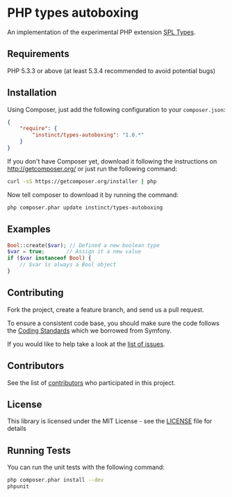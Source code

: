 PHP types autoboxing
====================

An implementation of the experimental PHP extension [SPL Types](http://www.php.net/manual/book.spl-types.php).


Requirements
------------

PHP 5.3.3 or above (at least 5.3.4 recommended to avoid potential bugs)


Installation
------------

Using Composer, just add the following configuration to your `composer.json`:

``` json
{
    "require": {
        "instinct/types-autoboxing": "1.0.*"
    }
}
```

If you don't have Composer yet, download it following the instructions on
http://getcomposer.org/ or just run the following command:

``` sh
curl -sS https://getcomposer.org/installer | php
```

Now tell composer to download it by running the command:

``` bash
php composer.phar update instinct/types-autoboxing
```


Examples
--------

``` php
Bool::create($var); // Defined a new boolean type
$var = true;       // Assign it a new value
if ($var instanceof Bool) {
    // $var is always a Bool object
}
```


Contributing
------------

Fork the project, create a feature branch, and send us a pull request.

To ensure a consistent code base, you should make sure the code follows
the [Coding Standards](http://symfony.com/doc/master/contributing/code/standards.html)
which we borrowed from Symfony.

If you would like to help take a look at the [list of issues](https://github.com/alquerci/php-types-autoboxing/issues).


Contributors
------------

See the list of [contributors](https://github.com/alquerci/php-types-autoboxing/contributors) who participated in this project.


License
-------

This library is licensed under the MIT License - see the [LICENSE](https://github.com/alquerci/php-types-autoboxing/blob/master/LICENSE) file for details


Running Tests
-------------

You can run the unit tests with the following command:

``` sh
php composer.phar install --dev
phpunit
```
